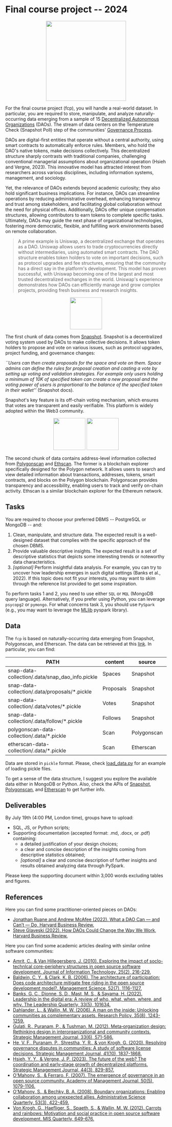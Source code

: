 # Final course project -- 2024

<p align="middle">
  <img src="https://quantifiedself.com/wp-content/uploads/2015/07/Graph4_red_black.png" width="250" />
</p>

For the final course project (fcp), you will handle a real-world dataset. In
particular, you are required to store, manipulate, and analyze
naturally-occurring data emerging from a sample of 15 [Decentralized Autonomous
Organizations](https://en.wikipedia.org/wiki/Decentralized_autonomous_organization)
(DAOs). The stream of data centers on the Temperature Check (Snapshot Poll) step of the communities'
[Governance
Process](https://gov.uniswap.org/t/community-governance-process-update-jan-2023/19976).

DAOs are digital-first entities that operate without a central authority, using
smart contracts to automatically enforce rules. Members, who hold the DAO's
native tokens, make decisions collectively. This decentralized structure sharply
contrasts with traditional companies, challenging conventional managerial
assumptions about organizational operation (Hsieh and Vergne, 2023). This
innovative model has attracted interest from researchers across various
disciplines, including information systems, management, and sociology.

Yet, the relevance of DAOs extends beyond academic curiosity; they also hold
significant business implications. For instance, DAOs can streamline operations
by reducing administrative overhead, enhancing transparency and trust among
stakeholders, and facilitating global collaboration without the need for physical
offices. Additionally, DAOs offer unique compensation structures, allowing
contributors to earn tokens to complete specific tasks. Ultimately, DAOs may guide the next phase of
organizational technologies, fostering more democratic, flexible, and fulfilling
work environments based on remote collaboration.

> A prime example is Uniswap, a decentralized exchange that operates as a DAO.
> Uniswap allows users to trade cryptocurrencies directly without intermediaries,
> using automated smart contracts. The DAO structure enables token holders to vote
> on important decisions, such as protocol upgrades and fee structures, ensuring
> that the community has a direct say in the platform's development. This model
> has proven successful, with Uniswap becoming one of the largest and most trusted
> decentralized exchanges in the world.  Uniswap's experience demonstrates how
> DAOs can efficiently manage and grow complex projects, providing fresh business
> and research insights.

<p align="middle">
  <img src="https://icodrops.com/wp-content/uploads/2021/11/Snapshot_logo.jpeg" width="100" />
</p>

The first chunk of data comes from [Snapshot](https://docs.snapshot.org/introduction). Snapshot is a decentralized voting
system used by DAOs to make collective decisions. It allows token holders to
propose and vote on various issues, such as protocol upgrades, project funding,
and governance changes:

_``Users can then create proposals for the space and vote on them. Space admins can
define the rules for proposal creation and casting a vote by setting up voting
and validation strategies. For example only users holding a minimum of 10K of
specified token can create a new proposal and the voting power of users is
proportional to the balance of the specified token in their wallet''_ (Snapshot
docs).

Snapshot's key feature is its off-chain voting mechanism, which ensures that
votes are transparent and easily verifiable. This platform is widely adopted
within the Web3 community.

<p align="middle">
  <img src="https://polygonscan.com/assets/poly/images/og.jpg?v=24.5.4.1" width="100" />
  <img src="https://etherscan.io/assets/svg/logos/logo-etherscan.svg?v=0.0.5" width="100" />
</p>

The second chunk of data contains address-level information collected from
[Polygonscan](https://info.polygonscan.com/what-is-polygonscan/) and
[Ethscan](https://etherscan.io/aboutus). The former is a blockchain explorer
specifically designed for the Polygon network. It allows users to search and
view detailed information about transactions, addresses, tokens, smart
contracts, and blocks on the Polygon blockchain. Polygonscan provides
transparency and accessibility, enabling users to track and verify on-chain
activity. Ethscan is a similar blockchain explorer for the Ethereum network.

## Tasks

You are required to choose your preferred DBMS -- PostgreSQL or MongoDB -- and:

1. Clean, manipulate, and structure data. The expected result is a well-designed
   dataset that complies with the specific approach of the chosen DBMS.
2. Provide valuable descriptive insights. The expected result is a set of
   descriptive statistics that depicts some interesting trends or noteworthy
   data characteristics.
3. _[optional]_ Perform insightful data analysis. For example, you can
   try to uncover how leadership emerges in such digital settings (Banks et al., 2022). If this topic does not
   fit your interests, you may want to skim through the reference list
   provided to get some inspiration.

To perform tasks 1 and 2, you need to use either `SQL` or `MQL` (MongoDB query
language).  Alternatively, if you prefer using Python, you can leverage
`psycopg2` or `pymongo`.  For what concerns task 3, you should use `PySpark`
(e.g., you may want to leverage the
[MLlib](https://spark.apache.org/docs/latest/api/python/reference/pyspark.ml.html)
pyspark library).

## Data

The `fcp` is based on naturally-occurring data emerging from Snapshot,
Polygonscan, and Etherscan. The data can be retrieved at this
[link](https://cityuni-my.sharepoint.com/:u:/r/personal/matteo_devigili_2_city_ac_uk/Documents/dao-data-smm695.zip?csf=1&web=1&e=eenaIU).
In particular, you can find:

| PATH                                            | content   | source      | content             | size  | #    |
| ----------------------------------------------- | --------- | ----------- | ------------------- | ----- | ---- |
| snap-data-collection/.data/snap_dao_info.pickle | Spaces    | Snapshot    | DAO-level info      | 30kB  | 15   |
| snap-data-collection/.data/proposals/*.pickle   | Proposals | Snapshot    | Proposal-level info | 14MB  | 6K   |
| snap-data-collection/.data/votes/*.pickle       | Votes     | Snapshot    | Vote-level info     | 1.91G | 5.1M |
| snap-data-collection/.data/follow/*.pickle      | Follows   | Snapshot    | Follow-level info   | 126MB | 444K |
| polygonscan-data-collection/.data/*.pickle      | Scan      | Polygonscan | Wallet-level info   | 2.7G  | 218K |
| etherscan-data-collection/.data/*.pickle        | Scan      | Etherscan   | Wallet-level info   | 1.2G  | 118K |

Data are stored in `pickle` format. Please, check
[load_data.py](https://github.com/mattDevigili/dms-smm695/blob/master/final-course-project/load_data.py)
for an example of loading pickle files.

To get a sense of the data structure, I suggest you explore the available data
either in MongoDB or Python. Also, check the APIs of
[Snapshot](https://docs.snapshot.org/tools/api),
[Polygonscan](https://docs.polygonscan.com), and
[Etherscan](https://docs.etherscan.io) to get further info.

## Deliverables

By July 19th (4:00 PM, London time), groups have to upload:

- SQL, JS, or Python scripts;
- Supporting documentation (accepted format: .md, .docx, or .pdf) containing:
  - a detailed justification of your design choices;
  - a clear and concise description of the insights coming from descriptive
      statistics obtained;
  - _[optional]_ a clear and concise description of further insights and results obtained
      analyzing data through PySpark.

Please keep the supporting document within 3,000 words excluding tables and
figures.

## References

Here you can find some practitioner-oriented pieces on DAOs:

- [Jonathan Ruane and Andrew McAfee (2022). What a DAO Can — and Can’t — Do, Harvard Business Review.](https://hbr.org/2022/05/what-a-dao-can-and-cant-do)
- [Steve Glaveski (2022). How DAOs Could Change the Way We Work, Harvard Business Review.](https://hbr.org/2022/04/how-daos-could-change-the-way-we-work)

Here you can find some academic articles dealing with similar online software
communities:

- [Amrit, C., & Van Hillegersberg, J. (2010). Exploring the impact of soclo-technlcal core-periphery structures in open source software development. Journal of Information Technology, 25(2), 216-229.](https://journals.sagepub.com/doi/pdf/10.1057/jit.2010.7)
- [Baldwin, C. Y., & Clark, K. B. (2006). The architecture of participation: Does code architecture mitigate free riding in the open source development model?. Management Science, 52(7), 1116-1127.](https://pubsonline.informs.org/doi/pdf/10.1287/mnsc.1060.0546)
- [Banks, G. C., Dionne, S. D., Mast, M. S., & Sayama, H. (2022). Leadership in the digital era: A review of who, what, when, where, and why. The Leadership Quarterly, 33(5), 101634.](https://www.sciencedirect.com/science/article/pii/S1048984322000376)
- [Dahlander, L., & Wallin, M. W. (2006). A man on the inside: Unlocking communities as complementary assets. Research Policy, 35(8), 1243-1259.](https://www.sciencedirect.com/user/identity/landing?code=hreFr5zfHodonoFE0XSn1DUKWwk0UY4Gnyovz3NA&state=retryCounter%3D0%26csrfToken%3D6a2d8891-7717-417b-a042-43e057b847bc%26idpPolicy%3Durn%253Acom%253Aelsevier%253Aidp%253Apolicy%253Aproduct%253Ainst_assoc%26returnUrl%3D%252Fscience%252Farticle%252Fpii%252FS0048733306001387%26prompt%3Dnone%26cid%3Darp-04ef023c-0573-49cd-aab3-ec3bd486fbb5)
- [Gulati, R., Puranam, P., & Tushman, M. (2012). Meta‐organization design: Rethinking design in interorganizational and community contexts. Strategic Management Journal, 33(6), 571-586.](https://onlinelibrary.wiley.com/doi/pdf/10.1002/smj.1975?casa_token=GZEbOaeQ5okAAAAA:1Gi86pTax0ouNlXkyC4nVruDsbu4u2wKRUBgWgqVGmAF3-zRtbfLNkwPdPXrRGW_5kWNJpS_eruQhAA)
- [He, V. F., Puranam, P., Shrestha, Y. R., & von Krogh, G. (2020). Resolving governance disputes in communities: A study of software license decisions. Strategic Management Journal, 41(10), 1837-1868.](https://onlinelibrary.wiley.com/doi/pdf/10.1002/smj.3181)
- [Hsieh, Y. Y., & Vergne, J. P. (2023). The future of the web? The coordination and early‐stage growth of decentralized platforms. Strategic Management Journal, 44(3), 829-857.](https://onlinelibrary.wiley.com/doi/pdf/10.1002/smj.3455)
- [O'Mahony, S., & Ferraro, F. (2007). The emergence of governance in an open source community. Academy of Management Journal, 50(5), 1079-1106.](https://www.jstor.org/stable/pdf/20159914.pdf)
- [O'Mahony, S., & Bechky, B. A. (2008). Boundary organizations: Enabling collaboration among unexpected allies. Administrative Science Quarterly, 53(3), 422-459.](https://journals.sagepub.com/doi/pdf/10.2189/asqu.53.3.422)
- [Von Krogh, G., Haefliger, S., Spaeth, S., & Wallin, M. W. (2012). Carrots and rainbows: Motivation and social practice in open source software development. MIS Quarterly, 649-676.](https://www.jstor.org/stable/pdf/41703471.pdf)